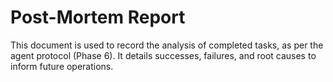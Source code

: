 # Post-Mortem Report

This document is used to record the analysis of completed tasks, as per the agent protocol (Phase 6). It details successes, failures, and root causes to inform future operations.